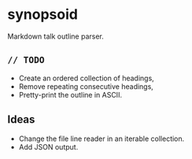 # synopsoid

Markdown talk outline parser.

## `// TODO`

- Create an ordered collection of headings,
- Remove repeating consecutive headings,
- Pretty-print the outline in ASCII.

## Ideas

- Change the file line reader in an iterable collection.
- Add JSON output.
